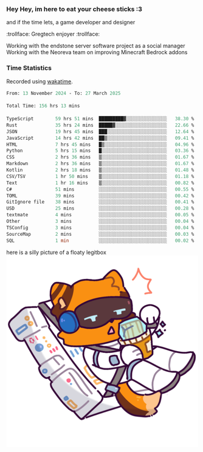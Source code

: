 ### Hey Hey, im here to eat your cheese sticks :3
and if the time lets, a game developer and designer

:trollface: Gregtech enjoyer :trollface:

Working with the endstone server software project as a social manager<br>
Working with the Neoreva team on improving Minecraft Bedrock addons

### Time Statistics
Recorded using [wakatime](https://wakatime.com).

<!--START_SECTION:waka-->

```ocaml
From: 13 November 2024 - To: 27 March 2025

Total Time: 156 hrs 13 mins

TypeScript        59 hrs 51 mins  █████████▓░░░░░░░░░░░░░░░   38.30 %
Rust              35 hrs 24 mins  █████▓░░░░░░░░░░░░░░░░░░░   22.66 %
JSON              19 hrs 45 mins  ███░░░░░░░░░░░░░░░░░░░░░░   12.64 %
JavaScript        14 hrs 42 mins  ██▒░░░░░░░░░░░░░░░░░░░░░░   09.41 %
HTML              7 hrs 45 mins   █▒░░░░░░░░░░░░░░░░░░░░░░░   04.96 %
Python            5 hrs 15 mins   █░░░░░░░░░░░░░░░░░░░░░░░░   03.36 %
CSS               2 hrs 36 mins   ▒░░░░░░░░░░░░░░░░░░░░░░░░   01.67 %
Markdown          2 hrs 36 mins   ▒░░░░░░░░░░░░░░░░░░░░░░░░   01.67 %
Kotlin            2 hrs 18 mins   ▒░░░░░░░░░░░░░░░░░░░░░░░░   01.48 %
CSV/TSV           1 hr 50 mins    ▒░░░░░░░░░░░░░░░░░░░░░░░░   01.18 %
Text              1 hr 16 mins    ▒░░░░░░░░░░░░░░░░░░░░░░░░   00.82 %
C#                51 mins         ░░░░░░░░░░░░░░░░░░░░░░░░░   00.55 %
TOML              39 mins         ░░░░░░░░░░░░░░░░░░░░░░░░░   00.42 %
GitIgnore file    38 mins         ░░░░░░░░░░░░░░░░░░░░░░░░░   00.41 %
USD               25 mins         ░░░░░░░░░░░░░░░░░░░░░░░░░   00.28 %
textmate          4 mins          ░░░░░░░░░░░░░░░░░░░░░░░░░   00.05 %
Other             3 mins          ░░░░░░░░░░░░░░░░░░░░░░░░░   00.04 %
TSConfig          3 mins          ░░░░░░░░░░░░░░░░░░░░░░░░░   00.04 %
SourceMap         2 mins          ░░░░░░░░░░░░░░░░░░░░░░░░░   00.03 %
SQL               1 min           ░░░░░░░░░░░░░░░░░░░░░░░░░   00.02 %
```

<!--END_SECTION:waka-->

here is a silly picture of a floaty legitbox
![Silly legitbox](goobernoback_lower.png)
